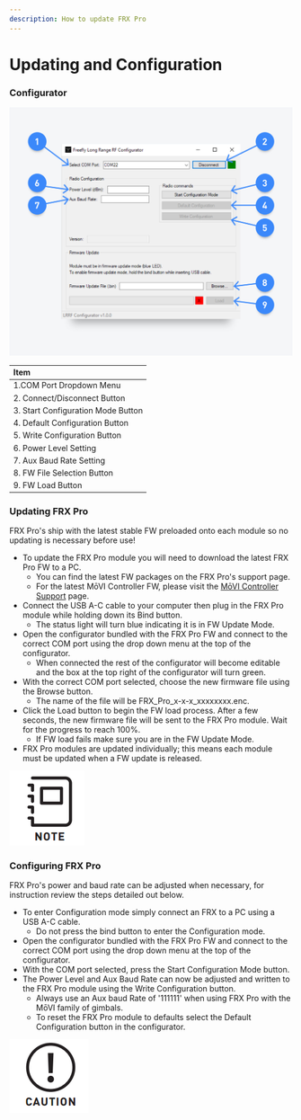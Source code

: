 ```yaml
---
description: How to update FRX Pro
---
```


# Updating and Configuration

### Configurator

![](../../../.gitbook/assets/frxpro_wiki_wiringcontrollerside-copy.jpg)

| Item  |
| :--- |
| 1.COM Port Dropdown Menu |
| 2. Connect/Disconnect Button |
| 3. Start Configuration Mode Button |
| 4. Default Configuration Button |
| 5. Write Configuration Button |
| 6. Power Level Setting |
| 7. Aux Baud Rate Setting |
| 8. FW File Selection Button |
| 9. FW Load Button |

### Updating FRX Pro

FRX Pro's ship with the latest stable FW preloaded onto each module so no updating is necessary before use!

* To update the FRX Pro module you will need to download the latest FRX Pro FW to a PC.
  * You can find the latest FW packages on the FRX Pro's support page.
  * For the latest MōVI Controller FW, please visit the [MōVI Controller Support](https://freeflysystems.com/support/movi-controller-support) page.
* Connect the USB A-C cable to your computer then plug in the FRX Pro module while holding down its Bind button.
  * The status light will turn blue indicating it is in FW Update Mode.
* Open the configurator bundled with the FRX Pro FW and connect to the correct COM port using the drop down menu at the top of the configurator.
  * When connected the rest of the configurator will become editable and the box at the top right of the configurator will turn green.
* With the correct COM port selected, choose the new firmware file using the Browse button. 
  * The name of the file will be FRX\_Pro\_x-x-x\_xxxxxxxx.enc.
* Click the Load button to begin the FW load process. After a few seconds, the new firmware file will be sent to the FRX Pro module. Wait for the progress to reach 100%.
  * If FW load fails make sure you are in the FW Update Mode.
* FRX Pro modules are updated individually; this means each module must be updated when a FW update is released.

![MoVI Controller FW must be v4.0.1 or later to work with FRX Pro. ](../../../.gitbook/assets/note.png)

### Configuring FRX Pro

FRX Pro's power and baud rate can be adjusted when necessary, for instruction review the steps detailed out below.

* To enter Configuration mode simply connect an FRX to a PC using a USB A-C cable.
  * Do not press the bind button to enter the Configuration mode.
* Open the configurator bundled with the FRX Pro FW and connect to the correct COM port using the drop down menu at the top of the configurator.
* With the COM port selected, press the Start Configuration Mode button. 
* The Power Level and Aux Baud Rate can now be adjusted and written to the FRX Pro module using the Write Configuration button.
  * Always use an Aux baud Rate of '111111' when using FRX Pro with the MōVI family of gimbals.
  * To reset the FRX Pro module to defaults select the Default Configuration button in the configurator.

![Be sure to know and adhere to the radio frequency legislation in the region where FRX Pro is being used.](../../../.gitbook/assets/caution.png)

